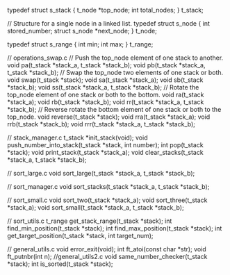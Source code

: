 typedef struct s_stack
{
	t_node	*top_node;
	int		total_nodes;
}	t_stack;

// Structure for a single node in a linked list.
typedef struct s_node
{
	int				stored_number;
	struct s_node	*next_node;
}	t_node;

typedef struct s_range
{
	int	min;
	int	max;
}	t_range;

// operations_swap.c
// Push the top_node element of one stack to another.
void	pa(t_stack *stack_a, t_stack *stack_b);
void	pb(t_stack *stack_a, t_stack *stack_b);
// Swap the top_node two elements of one stack or both.
void	swap(t_stack *stack);
void	sa(t_stack *stack_a);
void	sb(t_stack *stack_b);
void	ss(t_stack *stack_a, t_stack *stack_b);
// Rotate the top_node element of one stack or both to the bottom.
void	ra(t_stack *stack_a);
void	rb(t_stack *stack_b);
void	rr(t_stack *stack_a, t_stack *stack_b);
// Reverse rotate the bottom element of one stack or both to the top_node.
void	reverse(t_stack *stack);
void	rra(t_stack *stack_a);
void	rrb(t_stack *stack_b);
void	rrr(t_stack *stack_a, t_stack *stack_b);

// stack_manager.c
t_stack	*init_stack(void);
void	push_number_into_stack(t_stack *stack, int number);
int		pop(t_stack *stack);
void	print_stack(t_stack *stack_a);
void	clear_stacks(t_stack *stack_a, t_stack *stack_b);

// sort_large.c
void	sort_large(t_stack *stack_a, t_stack *stack_b);

// sort_manager.c
void	sort_stacks(t_stack *stack_a, t_stack *stack_b);

// sort_small.c
void	sort_two(t_stack *stack_a);
void	sort_three(t_stack *stack_a);
void	sort_small(t_stack *stack_a, t_stack *stack_b);

// sort_utils.c
t_range	get_stack_range(t_stack *stack);
int		find_min_position(t_stack *stack);
int		find_max_position(t_stack *stack);
int		get_target_position(t_stack *stack, int target_num);

// general_utils.c
void	error_exit(void);
int		ft_atoi(const char *str);
void	ft_putnbr(int n);
//general_utils2.c
void	same_number_checker(t_stack *stack);
int		is_sorted(t_stack *stack);